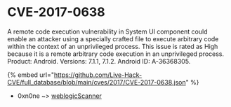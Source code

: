 # CVE-2017-0638

A remote code execution vulnerability in System UI component could enable an attacker using a specially crafted file to execute arbitrary code within the context of an unprivileged process. This issue is rated as High because it is a remote arbitrary code execution in an unprivileged process. Product: Android. Versions: 7.1.1, 7.1.2. Android ID: A-36368305.

{% embed url="https://github.com/Live-Hack-CVE/full_database/blob/main/cves/2017/CVE-2017-0638.json" %}


* 0xn0ne ~> [weblogicScanner](https://zeste.alice-snow.ru/2017/database/cve-2017-0638/weblogicscanner-0xn0ne)